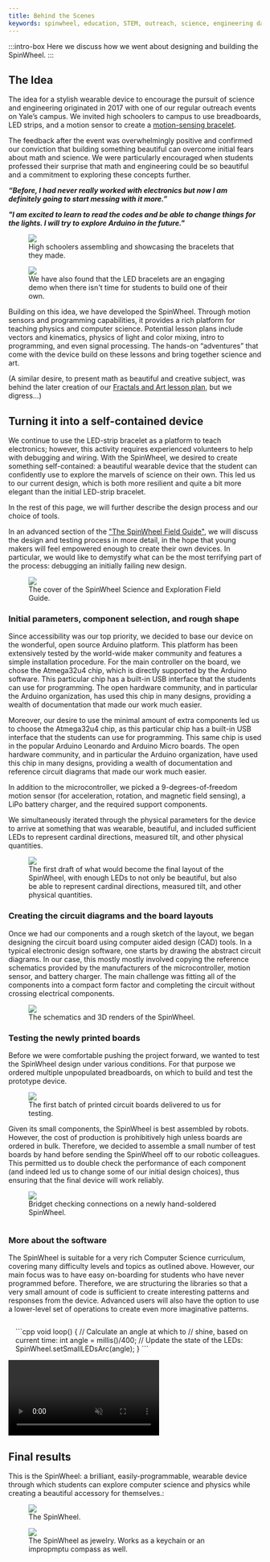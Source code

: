 ```yaml
---
title: Behind the Scenes
keywords: spinwheel, education, STEM, outreach, science, engineering day, electronics, computer science, physics
---
```


:::intro-box
Here we discuss how we went about designing and building the SpinWheel.
:::

## The Idea

The idea for a stylish wearable device to encourage the pursuit of science and engineering originated in 2017 with one of our regular outreach events on Yale’s campus. We invited high schoolers to campus to use breadboards, LED strips, and a motion sensor to create a [motion-sensing bracelet](https://www.engineeringday.com/2017/01/29/motion-sensing-bracelet/).

The feedback after the event was overwhelmingly positive and confirmed our conviction that building something beautiful can overcome initial fears about math and science. We were particularly encouraged when students professed their surprise that math and engineering could be so beautiful and a commitment to exploring these concepts further. 

<strong><em>“Before, I had never really worked with electronics but now I am definitely going to start messing with it more.”</em></strong>
 
<strong><em>"I am excited to learn to read the codes and be able to change things for the lights. I will try to explore Arduino in the future."</em></strong>

<figure>
<img src="/images/behindthescenes/early_bracelet.jpg">
<figcaption>
High schoolers assembling and showcasing the bracelets that they made.
</figcaption>
</figure>

<figure>
<img src="/images/behindthescenes/2018-discovery-museum_1.jpg">
<figcaption>
We have also found that the LED bracelets are an engaging demo when there isn't time for students to build one of their own. 
</figcaption>
</figure>
    

Building on this idea, we have developed the SpinWheel. Through motion sensors and programming capabilities, it provides a rich platform for teaching physics and computer science. Potential lesson plans include vectors and kinematics, physics of light and color mixing, intro to programming, and even signal processing. The hands-on “adventures” that come with the device build on these lessons and bring together science and art.

(A similar desire, to present math as beautiful and creative subject, was behind the later creation of our [Fractals and Art lesson plan](https://www.engineeringday.com/2018/09/28/fractal-art/), but we digress...)


## Turning it into a self-contained device
    
We continue to use the LED-strip bracelet as a platform to teach electronics; however, this activity requires experienced volunteers to help with debugging and wiring. With the SpinWheel, we desired to create something self-contained: a beautiful wearable device that the student can confidently use to explore the marvels of science on their own. This led us to our current design, which is both more resilient and quite a bit more elegant than the initial LED-strip bracelet. 

In the rest of this page, we will further describe the design process and our choice of tools.

In an advanced section of the ["The SpinWheel Field Guide"](/book), we will discuss the design and testing process in more detail, in the hope that young makers will feel empowered enough to create their own devices. In particular, we would like to demystify what can be the most terrifying part of the process: debugging an initially failing new design.
    
<figure>
<img src="/images/for_parents/final_cover.jpg">
<figcaption>
The cover of the SpinWheel Science and Exploration Field Guide. 
</figcaption>
</figure>    

### Initial parameters, component selection, and rough shape

Since accessibility was our top priority, we decided to base our device on the wonderful, open source Arduino platform. This platform has been extensively tested by the world-wide maker community and features a simple installation procedure. For the main controller on the board, we chose the Atmega32u4 chip, which is directly supported by the Arduino software. This particular chip has a built-in USB interface that the students can use for programming. The open hardware community, and in particular the Arduino organization, has used this chip in many designs, providing a wealth of documentation that made our work much easier.


Moreover, our desire to use the minimal amount of extra components led us to choose the Atmega32u4 chip, as this particular chip has a built-in USB interface that the students can use for programming. This same chip is used in the popular Arduino Leonardo and Arduino Micro boards. The open hardware community, and in particular the Arduino organization, have used this chip in many designs, providing a wealth of documentation and reference circuit diagrams that made our work much easier.

In addition to the microcontroller, we picked a 9-degrees-of-freedom motion sensor (for acceleration, rotation, and magnetic field sensing), a LiPo battery charger, and the required support components.
    
We simultaneously iterated through the physical parameters for the device to arrive at something that was wearable, beautiful, and included sufficient LEDs to represent cardinal directions, measured tilt, and other physical quantities.

<figure>
<img src="/images/behindthescenes/draft_layout_inset.jpg">
<figcaption>
The first draft of what would become the final layout of the SpinWheel, with enough LEDs to not only be beautiful, but also be able to represent cardinal directions, measured tilt, and other physical quantities.
</figcaption>
</figure>


### Creating the circuit diagrams and the board layouts
Once we had our components and a rough sketch of the layout, we began designing the circuit board using computer aided design (CAD) tools. In a typical electronic design software, one starts by drawing the abstract circuit diagrams. In our case, this mostly mostly involved copying the reference schematics provided by the manufacturers of the microcontroller, motion sensor, and battery charger. The main challenge was fitting all of the components into a compact form factor and completing the circuit without crossing electrical components.


<figure>
<img src="/images/behindthescenes/schem_and_render.png">
<figcaption>
The schematics and 3D renders of the SpinWheel.
</figcaption>
</figure>

### Testing the newly printed boards

Before we were comfortable pushing the project forward, we wanted to test the SpinWheel design under various conditions. For that purpose we ordered multiple unpopulated breadboards, on which to build and test the prototype device.

<figure>
<img src="/images/behindthescenes/first_batch_pcb.jpg">
<figcaption>
The first batch of printed circuit boards delivered to us for testing.
</figcaption>
</figure>

Given its small components, the SpinWheel is best assembled by robots. However, the cost of production is prohibitively high unless boards are ordered in bulk. Therefore, we decided to assemble a small number of test boards by hand before sending the SpinWheel off to our robotic colleagues. This permitted us to double check the performance of each component (and indeed led us to change some of our initial design choices), thus ensuring that the final device will work reliably.

<figure>
<img src="/images/behindthescenes/soldering-bridget-2.jpg">
<figcaption>
Bridget checking connections on a newly hand-soldered SpinWheel.
</figcaption>
</figure>



<div class="wide">
<div class="row">
<div class="column long-text">

### More about the software

The SpinWheel is suitable for a very rich Computer Science curriculum, covering many difficulty levels and topics as outlined above. However, our main focus was to have easy on-boarding for students who have never programmed before. Therefore, we are structuring the libraries so that a very small amount of code is sufficient to create interesting patterns and responses from the device. Advanced users will also have the option to use a lower-level set of operations to create even more imaginative patterns.
</div>
</div>
</div>

<div class="row">
<div class="column"
style="text-align: left;
overflow: hidden;
padding: 1em;">
```cpp
void loop() {
 // Calculate an angle at which to
 // shine, based on current time:
  int angle = millis()/400;
 // Update the state of the LEDs:
  SpinWheel.setSmallLEDsArc(angle);
}
```
</div>
<div class="column"><video src="/images/behindthescenes/circling.mp4" muted autoplay playsinline loop></video></div>
</div>


## Final results

This is the SpinWheel: a brilliant, easily-programmable, wearable device through which students can explore computer science and physics while creating a beautiful accessory for themselves.:

<figure>
<img src="/images/behindthescenes/colorful_earring_cropped.jpg">
<figcaption>
The SpinWheel.
</figcaption>
</figure>

<figure>
<img src="/images/behindthescenes/wearing_earring_cropped.jpg">
<figcaption>
The SpinWheel as jewelry. Works as a keychain or an impropmptu compass as well.
</figcaption>
</figure>

